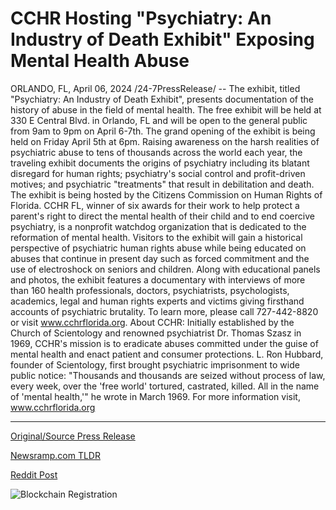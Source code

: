 # CCHR Hosting "Psychiatry: An Industry of Death Exhibit" Exposing Mental Health Abuse

ORLANDO, FL, April 06, 2024 /24-7PressRelease/ -- The exhibit, titled "Psychiatry: An Industry of Death Exhibit", presents documentation of the history of abuse in the field of mental health. The free exhibit will be held at 330 E Central Blvd. in Orlando, FL and will be open to the general public from 9am to 9pm on April 6-7th. The grand opening of the exhibit is being held on Friday April 5th at 6pm.  Raising awareness on the harsh realities of psychiatric abuse to tens of thousands across the world each year, the traveling exhibit documents the origins of psychiatry including its blatant disregard for human rights; psychiatry's social control and profit-driven motives; and psychiatric "treatments" that result in debilitation and death.  The exhibit is being hosted by the Citizens Commission on Human Rights of Florida. CCHR FL, winner of six awards for their work to help protect a parent's right to direct the mental health of their child and to end coercive psychiatry, is a nonprofit watchdog organization that is dedicated to the reformation of mental health.  Visitors to the exhibit will gain a historical perspective of psychiatric human rights abuse while being educated on abuses that continue in present day such as forced commitment and the use of electroshock on seniors and children. Along with educational panels and photos, the exhibit features a documentary with interviews of more than 160 health professionals, doctors, psychiatrists, psychologists, academics, legal and human rights experts and victims giving firsthand accounts of psychiatric brutality. To learn more, please call 727-442-8820 or visit www.cchrflorida.org.  About CCHR: Initially established by the Church of Scientology and renowned psychiatrist Dr. Thomas Szasz in 1969, CCHR's mission is to eradicate abuses committed under the guise of mental health and enact patient and consumer protections. L. Ron Hubbard, founder of Scientology, first brought psychiatric imprisonment to wide public notice: "Thousands and thousands are seized without process of law, every week, over the 'free world' tortured, castrated, killed. All in the name of 'mental health,'" he wrote in March 1969. For more information visit, www.cchrflorida.org 

---

[Original/Source Press Release](https://www.24-7pressrelease.com/press-release/509853/cchr-hosting-psychiatry-an-industry-of-death-exhibit-exposing-mental-health-abuse)
                    

[Newsramp.com TLDR](None) 



[Reddit Post](https://www.reddit.com/r/PsychedelicsNews/comments/1bx5hwi/exhibit_in_orlando_fl_sheds_light_on_psychiatric/) 



![Blockchain Registration](https://cdn.newsramp.app/24-7PressRelease/qrcode/244/6/neoniPPV.webp)